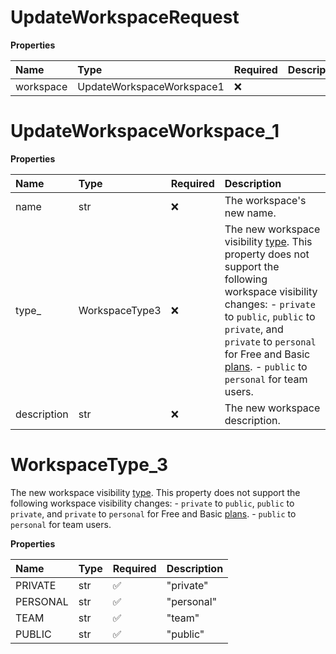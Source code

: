 # UpdateWorkspaceRequest

**Properties**

| Name      | Type                      | Required | Description |
| :-------- | :------------------------ | :------- | :---------- |
| workspace | UpdateWorkspaceWorkspace1 | ❌       |             |

# UpdateWorkspaceWorkspace_1

**Properties**

| Name        | Type           | Required | Description                                                                                                                                                                                                                                                                                                                                                                                                                        |
| :---------- | :------------- | :------- | :--------------------------------------------------------------------------------------------------------------------------------------------------------------------------------------------------------------------------------------------------------------------------------------------------------------------------------------------------------------------------------------------------------------------------------- |
| name        | str            | ❌       | The workspace's new name.                                                                                                                                                                                                                                                                                                                                                                                                          |
| type\_      | WorkspaceType3 | ❌       | The new workspace visibility [type](https://learning.postman.com/docs/collaborating-in-postman/using-workspaces/managing-workspaces/#changing-workspace-visibility). This property does not support the following workspace visibility changes: - `private` to `public`, `public` to `private`, and `private` to `personal` for Free and Basic [plans](https://www.postman.com/pricing/). - `public` to `personal` for team users. |
| description | str            | ❌       | The new workspace description.                                                                                                                                                                                                                                                                                                                                                                                                     |

# WorkspaceType_3

The new workspace visibility [type](https://learning.postman.com/docs/collaborating-in-postman/using-workspaces/managing-workspaces/#changing-workspace-visibility). This property does not support the following workspace visibility changes: - `private` to `public`, `public` to `private`, and `private` to `personal` for Free and Basic [plans](https://www.postman.com/pricing/). - `public` to `personal` for team users.

**Properties**

| Name     | Type | Required | Description |
| :------- | :--- | :------- | :---------- |
| PRIVATE  | str  | ✅       | "private"   |
| PERSONAL | str  | ✅       | "personal"  |
| TEAM     | str  | ✅       | "team"      |
| PUBLIC   | str  | ✅       | "public"    |

<!-- This file was generated by liblab | https://liblab.com/ -->
